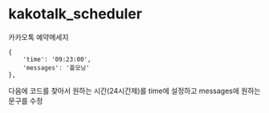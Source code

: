 # kakotalk_scheduler
카카오톡 예약메세지

    {
        'time': '09:23:00',
        'messages': '플모닝'
    },

다음에 코드를 찾아서 원하는 시간(24시간제)를 time에 설정하고
messages에 원하는 문구를 수정


